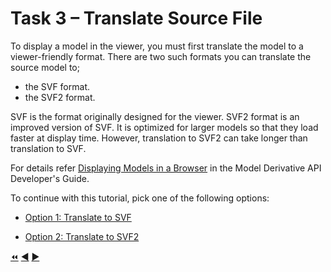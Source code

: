 # Task 3 – Translate Source File

To display a model in the viewer, you must first translate the model to a viewer-friendly format. There are two such formats you can translate the source model to; 
- the SVF format. 
- the SVF2 format. 

SVF is the format originally designed for the viewer. SVF2 format is an improved version of SVF. It is optimized for larger models so that they load faster at display time. However, translation to SVF2 can take longer than translation to SVF.

For details refer [Displaying Models in a Browser](https://forge.autodesk.com) in the Model Derivative API Developer's Guide.

To continue with this tutorial, pick one of the following options:

- [Option 1: Translate to SVF](task-3_option_1.md)

- [Option 2: Translate to SVF2]((task-3_option_2.md))


[:rewind:](../readme.md "readme.md") [:arrow_backward:](task-2.md "Previous task") [:arrow_forward:](task-3_option_1.md "Next task")
